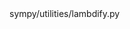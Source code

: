 <change>
    <file change-number-for-this-file="1">sympy/utilities/lambdify.py</file>
    <original line-count="10" no-ellipsis="true"><![CDATA[
from sympy.matrices.dense import Identity
    ]]></original>
    <modified no-ellipsis="true"><![CDATA[
from sympy.matrix import dense
from sympy.matrices import dense as DenseMatrix
from sympy.matrices import Identity
    ]]></modified>
</change>